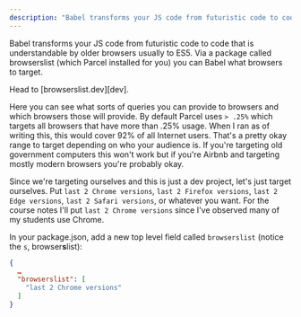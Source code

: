 ```yaml
---
description: "Babel transforms your JS code from futuristic code to code that is understandable by older browsers. Via a package called browserslist (which Parcel installed for you) you can tell Babel what browsers to target."
---
```


Babel transforms your JS code from futuristic code to code that is understandable by older browsers usually to ES5. Via a package called browserslist (which Parcel installed for you) you can Babel what browsers to target.

Head to [browserslist.dev][dev].

Here you can see what sorts of queries you can provide to browsers and which browsers those will provide. By default Parcel uses `> .25%` which targets all browsers that have more than .25% usage. When I ran as of writing this, this would cover 92% of all Internet users. That's a pretty okay range to target depending on who your audience is. If you're targeting old government computers this won't work but if you're Airbnb and targeting mostly modern browsers you're probably okay.

Since we're targeting ourselves and this is just a dev project, let's just target ourselves. Put `last 2 Chrome versions`, `last 2 Firefox versions`, `last 2 Edge versions`, `last 2 Safari versions`, or whatever you want. For the course notes I'll put `last 2 Chrome versions` since I've observed many of my students use Chrome.

In your package.json, add a new top level field called `browserslist` (notice the `s`, browser**s**list):

```json
{
  …
  "browserslist": [
    "last 2 Chrome versions"
  ]
}
```

